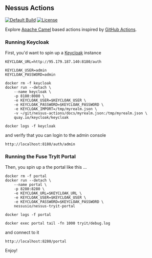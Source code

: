 ## Nessus Actions

[![Default Build](https://github.com/tdiesler/nessus-actions/workflows/Default%20Build/badge.svg)](https://github.com/tdiesler/nessus-actions/actions)
[![License](https://img.shields.io/:license-Apache2-blue.svg)](http://www.apache.org/licenses/LICENSE-2.0)

Explore [Apache Camel](http://camel.apache.org/) based actions inspired by [GitHub Actions](https://docs.github.com/en/actions). 

### Running Keycloak

First, you'd want to spin up a [Keycloak](https://www.keycloak.org/getting-started/getting-started-docker) instance

```
KEYCLOAK_URL=http://95.179.187.140:8180/auth

KEYCLOAK_USER=admin
KEYCLOAK_PASSWORD=admin

docker rm -f keycloak
docker run --detach \
    --name keycloak \
    -p 8180:8080 \
    -e KEYCLOAK_USER=$KEYCLOAK_USER \
    -e KEYCLOAK_PASSWORD=$KEYCLOAK_PASSWORD \
    -e KEYCLOAK_IMPORT=/tmp/myrealm.json \
    -v ~/git/nessus-actions/docs/myrealm.json:/tmp/myrealm.json \
    quay.io/keycloak/keycloak 

docker logs -f keycloak
```

and verify that you can login to the admin console

```
http://localhost:8180/auth/admin
```

### Running the Fuse TryIt Portal

Then, you spin up a the portal like this ...

```
docker rm -f portal
docker run --detach \
    --name portal \
    -p 8280:8280 \
    -e KEYCLOAK_URL=$KEYCLOAK_URL \
    -e KEYCLOAK_USER=$KEYCLOAK_USER \
    -e KEYCLOAK_PASSWORD=$KEYCLOAK_PASSWORD \
    nessusio/nessus-tryit-portal

docker logs -f portal

docker exec portal tail -fn 1000 tryit/debug.log
```

and connect to it

```
http://localhost:8280/portal
```

Enjoy!
